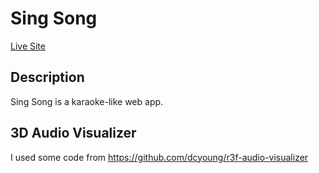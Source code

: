 # Sing Song
[Live Site](https://thunderous-gelato-ead3d7.netlify.app/)

## Description
Sing Song is a karaoke-like web app.

## 3D Audio Visualizer
  I used some code from https://github.com/dcyoung/r3f-audio-visualizer
